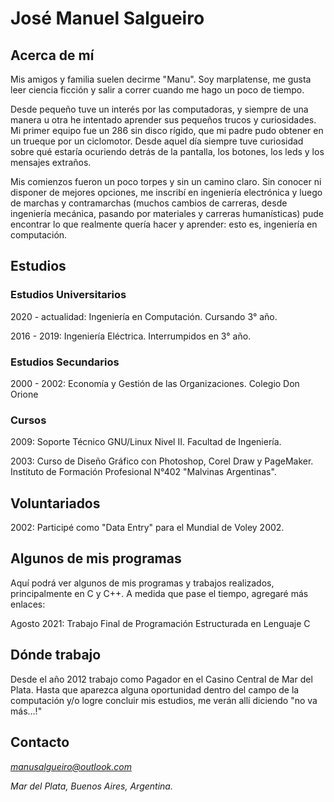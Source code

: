 # José Manuel Salgueiro

## Acerca de mí

Mis amigos y familia suelen decirme "Manu". Soy marplatense, me gusta leer ciencia ficción y salir a correr cuando me hago un poco de tiempo.

Desde pequeño tuve un interés por las computadoras, y siempre de una manera u otra he intentado aprender sus pequeños trucos y curiosidades. Mi primer equipo fue un 286 sin disco rígido, que mi padre pudo obtener en un trueque por un ciclomotor. Desde aquel día siempre tuve curiosidad sobre qué estaría ocuriendo detrás de la pantalla, los botones, los leds y los mensajes extraños.

Mis comienzos fueron un poco torpes y sin un camino claro. Sin conocer ni disponer de mejores opciones, me inscribí en ingeniería electrónica y luego de marchas y contramarchas (muchos cambios de carreras, desde ingeniería mecánica, pasando por materiales y carreras humanísticas) pude encontrar lo que realmente quería hacer y aprender: esto es, ingeniería en computación.

## Estudios

### Estudios Universitarios

2020 - actualidad: Ingeniería en Computación. Cursando 3° año.

2016 - 2019: Ingeniería Eléctrica. Interrumpidos en 3° año.

### Estudios Secundarios

2000 - 2002: Economía y Gestión de las Organizaciones. Colegio Don Orione

### Cursos

2009: Soporte Técnico GNU/Linux Nivel II. Facultad de Ingeniería.

2003: Curso de Diseño Gráfico con Photoshop, Corel Draw y PageMaker. Instituto de Formación Profesional N°402 "Malvinas Argentinas".

## Voluntariados

2002: Participé como "Data Entry" para el Mundial de Voley 2002.

## Algunos de mis programas

Aquí podrá ver algunos de mis programas y trabajos realizados, principalmente en C y C++. A medida que pase el tiempo, agregaré más enlaces:

Agosto 2021: Trabajo Final de Programación Estructurada en Lenguaje C

## Dónde trabajo

Desde el año 2012 trabajo como Pagador en el Casino Central de Mar del Plata. Hasta que aparezca alguna oportunidad dentro del campo de la computación y/o logre concluir mis estudios, me verán allí diciendo "no va más...!"

## Contacto

*manusalgueiro@outlook.com*

*Mar del Plata, Buenos Aires, Argentina.*
